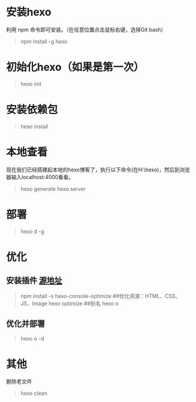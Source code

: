 # 安装hexo
利用 npm 命令即可安装。（在任意位置点击鼠标右键，选择Git bash）
>npm install -g hexo

# 初始化hexo（如果是第一次）
>hexo init

# 安装依赖包
>hexo install

# 本地查看
现在我们已经搭建起本地的hexo博客了，执行以下命令(在H:\hexo)，然后到浏览器输入localhost:4000看看。
>hexo generate
>hexo server

# 部署
>hexo d -g

# 优化
## 安装插件 [源地址](https://github.com/FlashSoft/hexo-console-optimize)
>npm install -s hexo-console-optimize
##优化资源：HTML、CSS、JS、Image
>hexo optimize
##别名
>hexo o
## 优化并部署
>hexo o -d


# 其他
删除老文件
>hexo clean

